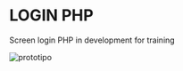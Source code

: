 <h1>LOGIN PHP</h1>
Screen login PHP in development for training

![prototipo](https://user-images.githubusercontent.com/57490700/84908198-8ca7bd00-b08a-11ea-95e3-42262f8de33d.jpg)



